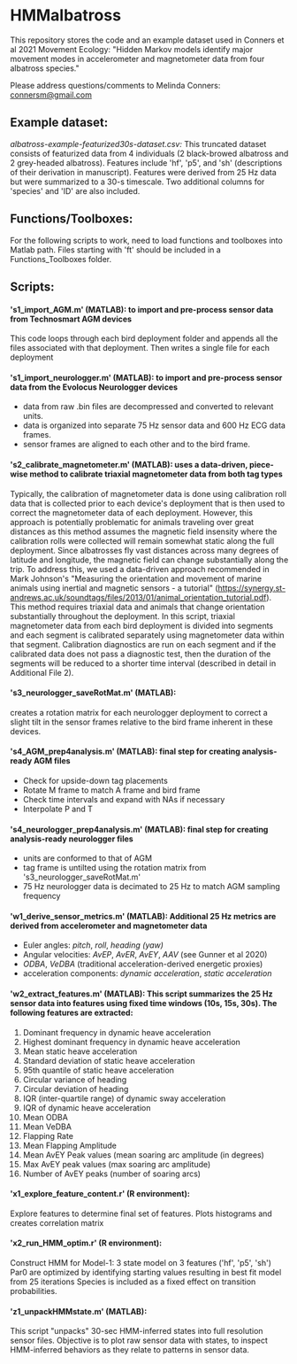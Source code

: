 # HMMalbatross
This repository stores the code and an example dataset used in Conners et al 2021 Movement Ecology: "Hidden Markov models identify major movement modes in accelerometer and magnetometer data from four albatross species."

Please address questions/comments to Melinda Conners: connersm@gmail.com

## Example dataset:
*albatross-example-featurized30s-dataset.csv:* This truncated dataset consists of featurized data from 4 individuals (2 black-browed albatross and 2 grey-headed albatross). Features include 'hf', 'p5',  and 'sh' (descriptions of their derivation in manuscript). Features were derived from 25 Hz data but were summarized to a 30-s timescale. Two additional columns for 'species' and 'ID' are also included. 

## Functions/Toolboxes:
For the following scripts to work, need to load functions and toolboxes into Matlab path. Files starting with 'ft' should be included in a Functions_Toolboxes folder.

## Scripts: 

#### 's1_import_AGM.m' (MATLAB): to import and pre-process sensor data from Technosmart AGM devices
This code loops through each bird deployment folder and appends all the files associated with that deployment. Then writes a single file for each deployment

#### 's1_import_neurologger.m' (MATLAB): to import and pre-process sensor data from the Evolocus Neurologger devices
  - data from raw .bin files are decompressed and converted to relevant units.
  - data is organized into separate 75 Hz sensor data and 600 Hz ECG data frames.
  - sensor frames are aligned to each other and to the bird frame.

#### 's2_calibrate_magnetometer.m' (MATLAB): uses a data-driven, piece-wise method to calibrate triaxial magnetometer data from both tag types
Typically, the calibration of magnetometer data is done using calibration roll data that is collected prior to each device's deployment that is then used to correct the magnetometer data of each deployment. However, this approach is potentially problematic for animals traveling over great distances as this method assumes the magnetic field insensity where the calibration rolls were collected will remain somewhat static along the full deployment. Since albatrosses fly vast distances across many degrees of latitude and longitude, the magnetic field can change substantially along the trip. To address this, we used a data-driven approach recommended in Mark Johnson's "Measuring the orientation and movement of marine animals using inertial and magnetic sensors - a tutorial" (https://synergy.st-andrews.ac.uk/soundtags/files/2013/01/animal_orientation_tutorial.pdf). This method requires triaxial data and animals that change orientation substantially throughout the deployment. In this script, triaxial magnetometer data from each bird deployment is divided into segments and each segment is calibrated separately using magnetometer data within that segment. Calibration diagnostics are run on each segment and if the calibrated data does not pass a diagnostic test, then the duration of the segments will be reduced to a shorter time interval (described in detail in Additional File 2). 

#### 's3_neurologger_saveRotMat.m' (MATLAB): 
creates a rotation matrix for each neurologger deployment to correct a slight tilt in the sensor frames relative to the bird frame inherent in these devices. 

#### 's4_AGM_prep4analysis.m' (MATLAB):  final step for creating analysis-ready AGM files
- Check for upside-down tag placements
- Rotate M frame to match A frame and bird frame
- Check time intervals and expand with NAs if necessary
- Interpolate P and T
  
#### 's4_neurologger_prep4analysis.m' (MATLAB): final step for creating analysis-ready neurologger files
- units are conformed to that of AGM
- tag frame is untilted using the rotation matrix from 's3_neurologger_saveRotMat.m'
- 75 Hz neurologger data is decimated to 25 Hz to match AGM sampling frequency

#### 'w1_derive_sensor_metrics.m' (MATLAB): Additional 25 Hz metrics are derived from accelerometer and magnetometer data 
- Euler angles: *pitch*, *roll*, *heading (yaw)*
- Angular velocities: *AvEP*, *AvER*, *AvEY*, *AAV* (see Gunner et al 2020)
- *ODBA*, *VeDBA* (traditional acceleration-derived energetic proxies)
- acceleration components: *dynamic acceleration*, *static acceleration*

#### 'w2_extract_features.m' (MATLAB): This script summarizes the 25 Hz sensor data into features using fixed time windows (10s, 15s, 30s). The following features are extracted: 
1.	Dominant frequency in dynamic heave acceleration
2.	Highest dominant frequency in dynamic heave acceleration
3.	Mean static heave acceleration
4.	Standard deviation of static heave acceleration
5.	95th quantile of static heave acceleration
6.	Circular variance of heading
7.	Circular deviation of heading
8.	IQR (inter-quartile range) of dynamic sway acceleration
9.	IQR of dynamic heave acceleration
10.	Mean ODBA
11.	Mean VeDBA
12.	Flapping Rate
13.	Mean Flapping Amplitude
14.	Mean AvEY Peak values (mean soaring arc amplitude (in degrees)
15.	Max AvEY peak values (max soaring arc amplitude)
16.	Number of AvEY peaks (number of soaring arcs)

#### 'x1_explore_feature_content.r' (R environment):
Explore features to determine final set of features. Plots histograms and creates correlation matrix

#### 'x2_run_HMM_optim.r' (R environment):
Construct HMM for Model-1: 3 state model on 3 features ('hf', 'p5', 'sh')
Par0 are optimized by identifying starting values resulting in best fit model from 25 iterations
Species is included as a fixed effect on transition probabilities.

#### 'z1_unpackHMMstate.m' (MATLAB): 
This script "unpacks" 30-sec HMM-inferred states into full resolution
sensor files. Objective is to plot raw sensor data with states, to
inspect HMM-inferred behaviors as they relate to patterns in sensor data.
